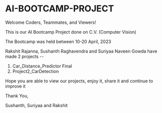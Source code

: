 # AI-BOOTCAMP-PROJECT

Welcome Coders, Teammates, and Viewers!

This is our AI Bootcamp Project done on C.V. (Computer Vision)

The Bootcamp was held between 10-20 April, 2023

Rakshit Rajanna, Sushanth Raghavendra and Suriyaa Naveen Gowda have made 2 projects -- 
1. Car_Distance_Predictor Final
2. Project2_CarDetection

Hope you are able to view our projects, enjoy it, share it and continue to improve it

Thank You,

Sushanth, Suriyaa and Rakshit
